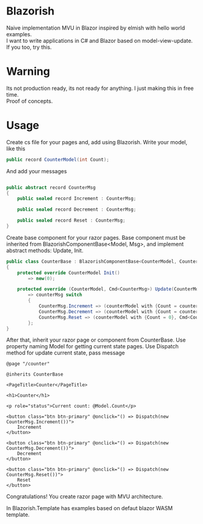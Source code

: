 # Blazorish
Naive implementation MVU in Blazor inspired by elmish with hello world examples. <br />
I want to write applications in C# and Blazor based on model-view-update. If you too, try this. 
# Warning
Its not production ready, its not ready for anything. I just making this in free time. <br /> 
Proof of concepts.
# Usage
Create cs file for your pages and, add using Blazorish. 
Write your model, like this
```csharp
public record CounterModel(int Count);
```
And add your messages 
```csharp

public abstract record CounterMsg
{
    public sealed record Increment : CounterMsg;

    public sealed record Decrement : CounterMsg;

    public sealed record Reset : CounterMsg;
}
```
Create base component for your razor pages. 
Base component must be inherited from BlazorishComponentBase<Model, Msg>, and implement abstract methods: Update, Init. 
```csharp
public class CounterBase : BlazorishComponentBase<CounterModel, CounterMsg>
{
    protected override CounterModel Init()
        => new(0);

    protected override (CounterModel, Cmd<CounterMsg>) Update(CounterModel counterModel, CounterMsg counterMsg)
        => counterMsg switch
        {
            CounterMsg.Increment => (counterModel with {Count = counterModel.Count + 1}, Cmd<CounterMsg>.None()),
            CounterMsg.Decrement => (counterModel with {Count = counterModel.Count - 1}, Cmd<CounterMsg>.None()),
            CounterMsg.Reset => (counterModel with {Count = 0}, Cmd<CounterMsg>.None())
        };
}
```
After that, inherit your razor page or component from CounterBase. Use property naming Model for getting current state pages. 
Use Dispatch method for update current state, pass message  
```razor
@page "/counter"

@inherits CounterBase

<PageTitle>Counter</PageTitle>

<h1>Counter</h1>

<p role="status">Current count: @Model.Count</p>

<button class="btn btn-primary" @onclick="() => Dispatch(new CounterMsg.Increment())">
    Increment
</button>

<button class="btn btn-primary" @onclick="() => Dispatch(new CounterMsg.Decrement())">
    Decrement
</button>

<button class="btn btn-primary" @onclick="() => Dispatch(new CounterMsg.Reset())">
    Reset
</button>
```
Congratulations! You create razor page with MVU architecture.

In Blazorish.Template has examples based on defaut blazor WASM template.
